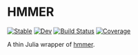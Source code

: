 # HMMER

[![Stable](https://img.shields.io/badge/docs-stable-blue.svg)](https://cossio.github.io/HMMER.jl/stable/)
[![Dev](https://img.shields.io/badge/docs-dev-blue.svg)](https://cossio.github.io/HMMER.jl/dev/)
[![Build Status](https://github.com/cossio/HMMER.jl/actions/workflows/CI.yml/badge.svg?branch=main)](https://github.com/cossio/HMMER.jl/actions/workflows/CI.yml?query=branch%3Amain)
[![Coverage](https://codecov.io/gh/cossio/HMMER.jl/branch/main/graph/badge.svg)](https://codecov.io/gh/cossio/HMMER.jl)

A thin Julia wrapper of [hmmer](http://hmmer.org).